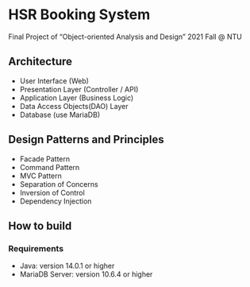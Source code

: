 # HSR Booking System
Final Project of “Object-oriented Analysis and Design” 2021 Fall @ NTU

## Architecture

- User Interface (Web)
- Presentation Layer (Controller / API)
- Application Layer (Business Logic)
- Data Access Objects(DAO) Layer
- Database (use MariaDB)

## Design Patterns and Principles

- Facade Pattern
- Command Pattern
- MVC Pattern
- Separation of Concerns
- Inversion of Control
- Dependency Injection

## How to build

### Requirements
- Java: version 14.0.1 or higher
- MariaDB Server: version 10.6.4 or higher